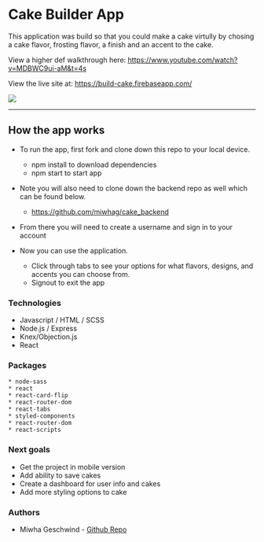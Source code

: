 # Cake Builder App 

This application was build so that you could make a  cake virtully by chosing a cake flavor, frosting flavor, a finish and an accent to the cake. 

View a higher def walkthrough here: https://www.youtube.com/watch?v=MDBWC9ui-aM&t=4s

View the live site at: https://build-cake.firebaseapp.com/

![](src/Images/capstone.gif)

---

## How the app works  

* To run the app, first fork and clone down this repo to your local device. 
  * npm install to download dependencies 
  * npm start to start app 
* Note you will also need to clone down the backend repo as well which can be found below.
   * https://github.com/miwhag/cake_backend

* From there you will need to create a username and sign in to your account 
* Now you can use the application. 
  * Click through tabs to see your options for what flavors, designs, and accents you can choose from. 
  * Signout to exit the app
   

### Technologies 
* Javascript / HTML / SCSS
* Node.js / Express
* Knex/Objection.js
* React 

### Packages 
```
* node-sass
* react
* react-card-flip
* react-router-dom
* react-tabs
* styled-components
* react-router-dom
* react-scripts
```

### Next goals
* Get the project in mobile version
* Add ability to save cakes 
* Create a dashboard for user info and cakes 
* Add more styling options to cake 

### Authors
* Miwha Geschwind - [Github Repo](https://github.com/miwhag)
